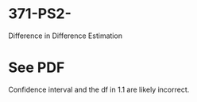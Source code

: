 # 371-PS2-
Difference in Difference Estimation

# See PDF
Confidence interval and the df in 1.1 are likely incorrect.
